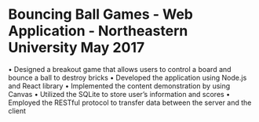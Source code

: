 # Bouncing Ball Games - Web Application - Northeastern University May 2017
• Designed a breakout game that allows users to control a board and bounce a ball to destroy bricks
• Developed the application using Node.js and React library
• Implemented the content demonstration by using Canvas
• Utilized the SQLite to store user’s information and scores
• Employed the RESTful protocol to transfer data between the server and the client